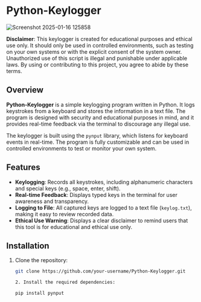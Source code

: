 # Python-Keylogger

![Screenshot 2025-01-16 125858](https://github.com/user-attachments/assets/10fdaf69-18c8-4afa-b1f2-c415667c8a44)


**Disclaimer**: This keylogger is created for educational purposes and ethical use only. It should only be used in controlled environments, such as testing on your own systems or with the explicit consent of the system owner. Unauthorized use of this script is illegal and punishable under applicable laws. By using or contributing to this project, you agree to abide by these terms.

## Overview

**Python-Keylogger** is a simple keylogging program written in Python. It logs keystrokes from a keyboard and stores the information in a text file. The program is designed with security and educational purposes in mind, and it provides real-time feedback via the terminal to discourage any illegal use. 

The keylogger is built using the `pynput` library, which listens for keyboard events in real-time. The program is fully customizable and can be used in controlled environments to test or monitor your own system.

## Features

- **Keylogging**: Records all keystrokes, including alphanumeric characters and special keys (e.g., space, enter, shift).
- **Real-time Feedback**: Displays typed keys in the terminal for user awareness and transparency.
- **Logging to File**: All captured keys are logged to a text file (`keylog.txt`), making it easy to review recorded data.
- **Ethical Use Warning**: Displays a clear disclaimer to remind users that this tool is for educational and ethical use only.

## Installation

1. Clone the repository:

   ```bash
   git clone https://github.com/your-username/Python-Keylogger.git

   2. Install the required dependencies:

   pip install pynput
